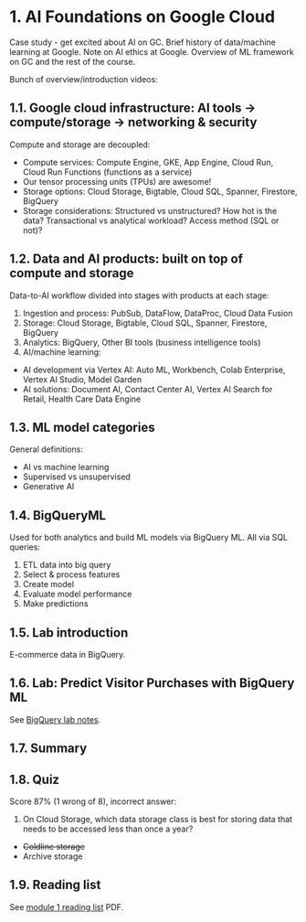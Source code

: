 # 1. AI Foundations on Google Cloud

Case study - get excited about AI on GC. Brief history of data/machine learning at Google. Note on AI ethics at Google. Overview of ML framework on GC and the rest of the course.

Bunch of overview/introduction videos:

## 1.1. Google cloud infrastructure: AI tools → compute/storage → networking & security

Compute and storage are decoupled:

- Compute services: Compute Engine, GKE, App Engine, Cloud Run, Cloud Run Functions (functions as a service)
- Our tensor processing units (TPUs) are awesome!
- Storage options: Cloud Storage, Bigtable, Cloud SQL, Spanner, Firestore, BigQuery
- Storage considerations: Structured vs unstructured? How hot is the data? Transactional vs analytical workload? Access method (SQL or not)?

## 1.2. Data and AI products: built on top of compute and storage

Data-to-AI workflow divided into stages with products at each stage:

1. Ingestion and process: PubSub, DataFlow, DataProc, Cloud Data Fusion
2. Storage: Cloud Storage, Bigtable, Cloud SQL, Spanner, Firestore, BigQuery
3. Analytics: BigQuery, Other BI tools (business intelligence tools)
4. AI/machine learning:

- AI development via Vertex AI: Auto ML, Workbench, Colab Enterprise, Vertex AI Studio, Model Garden
- AI solutions: Document AI, Contact Center AI, Vertex AI Search for Retail, Health Care Data Engine

## 1.3. ML model categories

General definitions:

- AI vs machine learning
- Supervised vs unsupervised
- Generative AI

## 1.4. BigQueryML

Used for both analytics and build ML models via BigQuery ML. All via SQL queries:

1. ETL data into big query
2. Select & process features
3. Create model
4. Evaluate model performance
5. Make predictions

## 1.5. Lab introduction

E-commerce data in BigQuery.

## 1.6. Lab: Predict Visitor Purchases with BigQuery ML

See [BigQuery lab notes](https://github.com/gperdrizet/GCSB_MLE/blob/main/01-AI_ML_on_google_cloud/module1_lab_notes.md).

## 1.7. Summary

## 1.8. Quiz

Score 87% (1 wrong of 8), incorrect answer:

1. On Cloud Storage, which data storage class is best for storing data that needs to be accessed less than once a year?

- ~~Coldline storage~~
- Archive storage

## 1.9. Reading list

See [module 1 reading list](https://github.com/gperdrizet/GCSB_MLE/blob/main/01-AI_ML_on_google_cloud/module1_reading_list.pdf) PDF.
